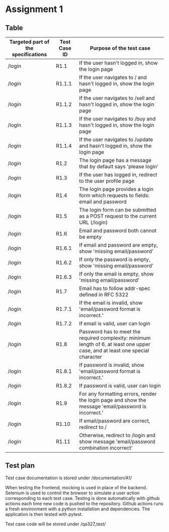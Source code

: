 # Assignment 1

## Table

| Targeted part of the specifications | Test Case ID | Purpose of the test case                                                                                                       |
|-------------------------------------|--------------|--------------------------------------------------------------------------------------------------------------------------------|
| /login                              | R1.1         | If the user hasn't logged in, show the login page                                                                              |
| /login                              | R1.1.1       | If the user navigates to / and hasn't logged in, show the login page                                                           |
| /login                              | R1.1.2       | If the user navigates to /sell and hasn't logged in, show the login page                                                       |
| /login                              | R1.1.3       | If the user navigates to /buy and hasn't logged in, show the login page    													  |
| /login                              | R1.1.4       | If the user navigates to /update and hasn't logged in, show the login page                                                     |
| /login                              | R1.2         | The login page has a message that by default says 'please login'                                                               |
| /login                              | R1.3         | If the user has logged in, redirect to the user profile page                                                                   |
| /login                              | R1.4         | The login page provides a login form which requests to fields: email and password                                              |
| /login                              | R1.5         | The login form can be submitted as a POST request to the current URL (/login)                                                  |
| /login                              | R1.6         | Email and password both cannot be empty                                                                                        |
| /login                              | R1.6.1       | If email and password are empty, show 'missing email/password'                                                                 |
| /login                              | R1.6.2       | If only the password is empty, show 'missing email/password'                                                                   |
| /login                              | R1.6.3       | If only the email is empty, show 'missing email/password'                                                                      |
| /login                              | R1.7         | Email has to follow addr-spec defined in RFC 5322                                                                              |
| /login                              | R1.7.1       | If the email is invalid, show 'email/password format is incorrect.'                                                            |
| /login                              | R1.7.2       | If email is valid, user can login                                                                                              |
| /login                              | R1.8         | Password has to meet the required complexity: minimum length of 6, at least one upper case, and at least one special character |
| /login                              | R1.8.1       | If password is invalid, show 'email/password format is incorrect.'                                                             |
| /login                              | R1.8.2       | If password is valid, user can login                                                                                           |
| /login                              | R1.9         | For any formatting errors, render the login page and show the message 'email/password is incorrect.'                           |
| /login                              | R1.10        | If email/password are correct, redirect to /                                                                                   |
| /login                              | R1.11        | Otherwise, redirect to /login and show message 'email/password combination incorrect'                                          |

## Test plan

Test case documentation is stored under /documentation/A1/

When testing the frontend, mocking is used in place of the backend. Selenium is used to control the browser
to simulate a user action corresponding to each test case. Testing is done automatically with github actions each time
new code is pushed to the repository. Github actions runs a fresh environment with a python installation
and dependencies. The application is then tested with pytest.


Test case code will be stored under /qa327_test/
